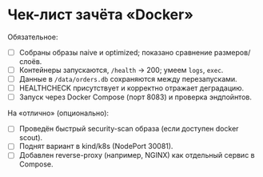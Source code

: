 # Чек-лист зачёта «Docker»

Обязательное:
- [ ] Собраны образы naive и optimized; показано сравнение размеров/слоёв.
- [ ] Контейнеры запускаются, `/health` → 200; умеем `logs`, `exec`.
- [ ] Данные в `/data/orders.db` сохраняются между перезапусками.
- [ ] HEALTHCHECK присутствует и корректно отражает деградацию.
- [ ] Запуск через Docker Compose (порт 8083) и проверка эндпойнтов.

На «отлично» (опционально):
- [ ] Проведён быстрый security-scan образа (если доступен docker scout).
- [ ] Поднят вариант в kind/k8s (NodePort 30081).
- [ ] Добавлен reverse-proxy (например, NGINX) как отдельный сервис в Compose.
